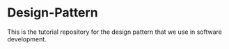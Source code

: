 # Design-Pattern
This is the tutorial repository for the design pattern that we use in software development.
